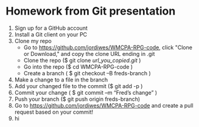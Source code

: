 Homework from Git presentation
============

1. Sign up for a GitHub account
2. Install a Git client on your PC
3. Clone my repo
    * Go to https://github.com/jordiwes/WMCPA-RPG-code, click "Clone or Download," and copy the clone URL ending in .git
    * Clone the repo ($ git clone *url_you_copied.git* )
    * Go into the repo ($ cd WMCPA-RPG-code )
    * Create a branch ( $ git checkout –B freds-branch )
5. Make a change to a file in the branch
6. Add your changed file to the commit ($ git add -p ) 
7. Commit your change ( $ git commit –m “Fred’s change” )
8. Push your branch ($ git push origin freds-branch)
9. Go to https://github.com/jordiwes/WMCPA-RPG-code and create a pull request based on your commit!
10. hi

